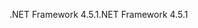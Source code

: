 <span data-ttu-id="1b55e-101">.NET Framework 4.5.1</span><span class="sxs-lookup"><span data-stu-id="1b55e-101">.NET Framework 4.5.1</span></span>